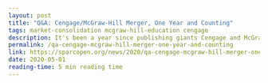 ```yaml
---
layout: post
title: "Q&A: Cengage/McGraw-Hill Merger, One Year and Counting"
tags: market-consolidation mcgraw-hill-education cengage
description: It's been a year since publishing giants Cengage and McGraw-Hill announced plans to merge. After facing mounting opposition, the merger is still pending regulatory approval. We provide an update on where things stand and what it means for higher education.
permalink: /qa-cengage-mcgraw-hill-merger-one-year-and-counting
link: https://sparcopen.org/news/2020/qa-cengage-mcgraw-hill-merger-one-year-and-counting/
date: 2020-05-01
reading-time: 5 min reading time
---
```

